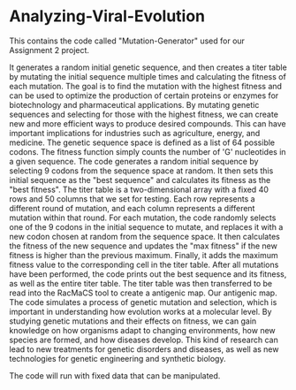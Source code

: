 # Analyzing-Viral-Evolution
This contains the code called "Mutation-Generator" used for our Assignment 2 project.

It generates a random initial genetic sequence, and then creates a titer table by mutating the initial sequence multiple times and calculating the fitness of each mutation. The goal is to find the mutation with the highest fitness and  can be used to optimize the production of certain proteins or enzymes for biotechnology and pharmaceutical applications. By mutating genetic sequences and selecting for those with the highest fitness, we can create new and more efficient ways to produce desired compounds. This can have important implications for industries such as agriculture, energy, and medicine. The genetic sequence space is defined as a list of 64 possible codons. The fitness function simply counts the number of 'G' nucleotides in a given sequence. The code generates a random initial sequence by selecting 9 codons from the sequence space at random. It then sets this initial sequence as the "best sequence" and calculates its fitness as the "best fitness". The titer table is a two-dimensional array with a fixed 40 rows and 50 columns that we set for testing. Each row represents a different round of mutation, and each column represents a different mutation within that round. For each mutation, the code randomly selects one of the 9 codons in the initial sequence to mutate, and replaces it with a new codon chosen at random from the sequence space. It then calculates the fitness of the new sequence and updates the "max fitness" if the new fitness is higher than the previous maximum. Finally, it adds the maximum fitness value to the corresponding cell in the titer table. After all mutations have been performed, the code prints out the best sequence and its fitness, as well as the entire titer table. The titer table was then transferred to be read into the RacMaCS tool to create a antigenic map. Our antigenic map. The code simulates a process of genetic mutation and selection, which is important in understanding how evolution works at a molecular level. By studying genetic mutations and their effects on fitness, we can gain knowledge on how organisms adapt to changing environments, how new species are formed, and how diseases develop. This kind of research can lead to new treatments for genetic disorders and diseases, as well as new technologies for genetic engineering and synthetic biology.

The code will run with fixed data that can be manipulated.
